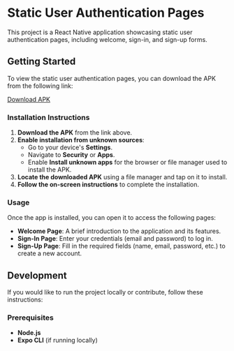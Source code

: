 # Static User Authentication Pages

This project is a React Native application showcasing static user authentication pages, including welcome, sign-in, and sign-up forms.


## Getting Started

To view the static user authentication pages, you can download the APK from the following link:

[Download APK](https://expo.dev/artifacts/eas/gwAXw1UJBdoFWZc792gjbC.apk)

### Installation Instructions

1. **Download the APK** from the link above.
2. **Enable installation from unknown sources**:
   - Go to your device's **Settings**.
   - Navigate to **Security** or **Apps**.
   - Enable **Install unknown apps** for the browser or file manager used to install the APK.
3. **Locate the downloaded APK** using a file manager and tap on it to install.
4. **Follow the on-screen instructions** to complete the installation.

### Usage

Once the app is installed, you can open it to access the following pages:

- **Welcome Page**: A brief introduction to the application and its features.
- **Sign-In Page**: Enter your credentials (email and password) to log in.
- **Sign-Up Page**: Fill in the required fields (name, email, password, etc.) to create a new account.

## Development

If you would like to run the project locally or contribute, follow these instructions:

### Prerequisites

- **Node.js**
- **Expo CLI** (if running locally)


